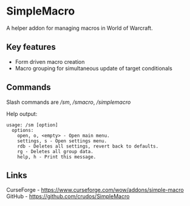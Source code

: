 # SimpleMacro
A helper addon for managing macros in World of Warcraft.

## Key features
* Form driven macro creation
* Macro grouping for simultaneous update of target conditionals

## Commands
Slash commands are */sm*, */smacro*, */simplemacro*

Help output:
```
usage: /sm [option]
  options:
    open, o, <empty> - Open main menu.
    settings, s - Open settings menu.
    rdb - Deletes all settings, revert back to defaults.
    rg - Deletes all group data.
    help, h - Print this message.
```

## Links
CurseForge - https://www.curseforge.com/wow/addons/simple-macro  
GitHub - https://github.com/crudos/SimpleMacro
